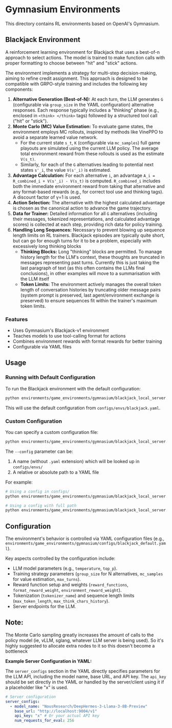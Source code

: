 # Gymnasium Environments

This directory contains RL environments based on OpenAI's Gymnasium.

## Blackjack Environment

A reinforcement learning environment for Blackjack that uses a best-of-n approach to select actions. The model is trained to make function calls with proper formatting to choose between "hit" and "stick" actions.

The environment implements a strategy for multi-step decision-making, aiming to refine credit assignment. This approach is designed to be compatible with GRPO-style training and includes the following key components:

1.  **Alternative Generation (Best-of-N):** At each turn, the LLM generates `G` (configurable via `group_size` in the YAML configuration) alternative responses. Each response typically includes a "thinking" phase (e.g., enclosed in `<think> </think>` tags) followed by a structured tool call ("hit" or "stick").
2.  **Monte Carlo (MC) Value Estimation:** To evaluate game states, the environment employs MC rollouts, inspired by methods like VinePPO to avoid a separate learned value network.
    *   For the current state `s_t`, `K` (configurable via `mc_samples`) full game playouts are simulated using the current LLM policy. The average total environment reward from these rollouts is used as the estimate `V(s_t)`.
    *   Similarly, for each of the `G` alternatives leading to potential next states `s'_i`, the value `V(s'_i)` is estimated.
3.  **Advantage Calculation:** For each alternative `i`, an advantage `A_i = R_combined_i + V(s'_i) - V(s_t)` is computed. `R_combined_i` includes both the immediate environment reward from taking that alternative and any format-based rewards (e.g., for correct tool use and thinking tags). A discount factor of γ=1 is used.
4.  **Action Selection:** The alternative with the highest calculated advantage is chosen as the canonical action to advance the game trajectory.
5.  **Data for Trainer:** Detailed information for all `G` alternatives (including their messages, tokenized representations, and calculated advantage scores) is collected at each step, providing rich data for policy training.
6.  **Handling Long Sequences:** Necessary to prevent blowing up sequence length limits on RL trainers. Blackjack episodes are typically quite short, but can go for enough turns for it to be a problem, especially with excessively long thinking blocks
    *   **Thinking Blocks:** Long "thinking" blocks are permitted. To manage history length for the LLM's context, these thoughts are truncated in messages representing past turns. Currently this is just taking the last paragraph of text (as this often contains the LLMs final conclusions), in other examples will move to a summarisation with the LLM itself
    *   **Token Limits:** The environment actively manages the overall token length of conversation histories by truncating older message pairs (system prompt is preserved, last agent/environment exchange is preserved) to ensure sequences fit within the trainer's maximum token limits.

### Features

- Uses Gymnasium's Blackjack-v1 environment
- Teaches models to use tool-calling format for actions
- Combines environment rewards with format rewards for better training
- Configurable via YAML files

## Usage

### Running with Default Configuration

To run the Blackjack environment with the default configuration:

```bash
python environments/game_environments/gymnasium/blackjack_local_server.py
```

This will use the default configuration from `configs/envs/blackjack.yaml`.

### Custom Configuration

You can specify a custom configuration file:

```bash
python environments/game_environments/gymnasium/blackjack_local_server.py --config my_custom_config
```

The `--config` parameter can be:

1. A name (without `.yaml` extension) which will be looked up in `configs/envs/`
2. A relative or absolute path to a YAML file

For example:
```bash
# Using a config in configs/
python environments/game_environments/gymnasium/blackjack_local_server.py --config blackjack_default

# Using a config with full path
python environments/game_environments/gymnasium/blackjack_local_server.py --config /path/to/my/config.yaml
```

## Configuration

The environment's behavior is controlled via YAML configuration files (e.g., `environments/game_environments/gymnasium/configs/blackjack_default.yaml`).

Key aspects controlled by the configuration include:
*   LLM model parameters (e.g., `temperature`, `top_p`).
*   Training strategy parameters (`group_size` for N alternatives, `mc_samples` for value estimation, `max_turns`).
*   Reward function setup and weights (`reward_functions`, `format_reward_weight`, `environment_reward_weight`).
*   Tokenization (`tokenizer_name`) and sequence length limits (`max_token_length`, `max_think_chars_history`).
*   Server endpoints for the LLM.

## Note:
The Monte Carlo sampling greatly increases the amount of calls to the policy model (ie, vLLM, sglang, whatever LLM server is being used). So it's highly suggested to allocate extra nodes to it so this doesn't become a bottleneck

**Example Server Configuration in YAML:**

The `server_configs` section in the YAML directly specifies parameters for the LLM API, including the model name, base URL, and API key. The `api_key` should be set directly in the YAML or handled by the server/client using it if a placeholder like "x" is used.

```yaml
# Server configuration
server_configs:
  - model_name: "NousResearch/DeepHermes-3-Llama-3-8B-Preview"
    base_url: "http://localhost:9004/v1"
    api_key: "x" # Or your actual API key
    num_requests_for_eval: 256
```